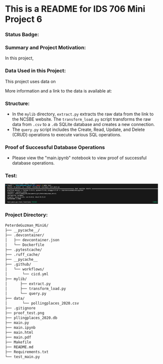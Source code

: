  # This is a README for IDS 706 Mini Project 6

### Status Badge:


### Summary and Project Motivation:
In this project, 

### Data Used in this Project:
This project uses data on 

More information and a link to the data is available at: 

### Structure:
- In the `mylib` directory, `extract.py` extracts the raw data from the link to the NCSBE website. The `transform_load.py` script transforms the raw data from `.csv` to a `.db` SQLite database and creates a new connection.
- The `query.py` script includes the Create, Read, Update, and Delete (CRUD) operations to execute various SQL operations. 

### Proof of Successful Database Operations
- Please view the "main.ipynb" notebook to view proof of successful database operations. 

### Test:
![alttext](proof_test.png)


### Project Directory:
```
PeterdeGuzman_Mini6/
├── __pycache__/
├── .devcontainer/
│   ├── devcontainer.json
│   └── Dockerfile
├── .pytestcache/
├── .ruff_cache/
├── __pycache__
├── .github/
│   └── workflows/
│       └── cicd.yml
├── mylib/
│      ├── extract.py
│      ├── transform_load.py
│      └── query.py
├── data/
│       └── pollingplaces_2020.csv
├── .gitignore
├── proof_test.png
├── pllingplaces_2020.db
├── main.py
├── main.ipynb
├── main.html
├── main.pdf
├── Makefile
├── README.md
├── Requirements.txt
└── test_main.py
```



